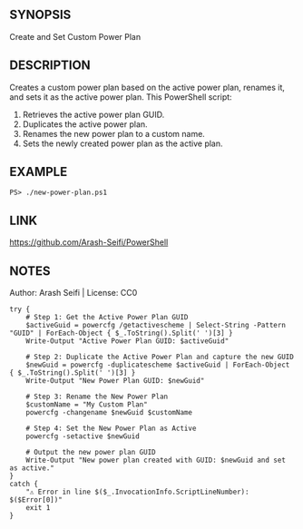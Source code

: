 ## SYNOPSIS
Create and Set Custom Power Plan
## DESCRIPTION
Creates a custom power plan based on the active power plan, renames it, and sets it as the active power plan.
This PowerShell script:
1. Retrieves the active power plan GUID.
2. Duplicates the active power plan.
3. Renames the new power plan to a custom name.
4. Sets the newly created power plan as the active plan.
## EXAMPLE
	PS> ./new-power-plan.ps1

## LINK
https://github.com/Arash-Seifi/PowerShell
## NOTES
Author: Arash Seifi | License: CC0
```
try {
    # Step 1: Get the Active Power Plan GUID
    $activeGuid = powercfg /getactivescheme | Select-String -Pattern "GUID" | ForEach-Object { $_.ToString().Split(' ')[3] }
    Write-Output "Active Power Plan GUID: $activeGuid"

    # Step 2: Duplicate the Active Power Plan and capture the new GUID
    $newGuid = powercfg -duplicatescheme $activeGuid | ForEach-Object { $_.ToString().Split(' ')[3] }
    Write-Output "New Power Plan GUID: $newGuid"

    # Step 3: Rename the New Power Plan
    $customName = "My Custom Plan"
    powercfg -changename $newGuid $customName

    # Step 4: Set the New Power Plan as Active
    powercfg -setactive $newGuid

    # Output the new power plan GUID
    Write-Output "New power plan created with GUID: $newGuid and set as active."
} 
catch {
    "⚠️ Error in line $($_.InvocationInfo.ScriptLineNumber): $($Error[0])"
    exit 1
}
```
